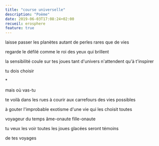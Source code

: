 ```yaml
---
title: "course universelle"
description: "Poème"
date: 2019-06-03T17:08:24+02:00
recueil: erosphere
feature: true
---
```


laisse passer les planètes
autant de perles rares que de vies

regarde le défilé
comme le roi des yeux qui brillent

la sensibilité coule sur tes joues
tant d'univers n'attendent qu'à t'inspirer

tu dois choisir

\*

mais où vas-tu

te voilà dans les rues
à courir aux carrefours des vies possibles

à gouter l'improbable exotisme
d'une vie qui les choisit toutes

voyageur du temps
âme-onaute fille-onaute

tu veux les voir toutes
les joues glacées seront témoins

de tes voyages
